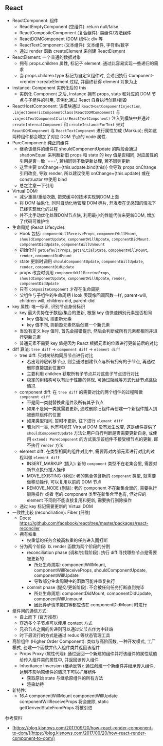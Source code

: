 <!-- title: 前端开发 - 基础知识@React -->
<!-- author: <David Jones qowera@qq.com> -->
<!-- date: 2018-03-09 15:18:13 -->
<!-- category: 前端 -->
<!-- tag: 框架 -->

## React

- ReactComponent: 组件
  - ReactEmptyComponent (空组件): return null/false
  - ReactCompositeComponent (复合组件): 类组件/方法组件
  - ReactDOMComponent (DOM 组件): div 等
  - ReactTextComponent (文本组件): 文本组件, 字符串/数字
  - 通过 render 函数 createElement 来创建 ReactElement
- ReactElement: 一个普通的数据对象
  - 拥有 props.children 属性, 标记子 element, 通过此容易实现一些递归的需求
  - 当 props.children.type 标记为自定义组件时, 会递归执行 Component->render->createElement 过程, 并最终获得 element 对象为止
- Instance: Component 实例化后的 this
  - 实例化 Component 之后, Instance 拥有 props, stats 和对应的 DOM 节点与子组件的引用, 实例化通过 React 自身执行创建/销毁
- ReactHostComponent: 该模块通过 `ReactHostComponentInjection`, `.injectGenericComponentClass(ReactDOMComponent)` 与 `.injectTextComponentClass(ReactTextComponent)` 注入到模块中并通过 `createInternalComponent` 和 `createInstanceForText` 来对 `ReactDOMComponent` 与 `ReactTextComponent` 进行属性加成 (Markup); 例如这两种组件都会增加了对应 DOM 节点的 node 属性.
- PureComponent: 纯正的组件
  - 继承该组件的组件在 shouldComponentUpdate 的阶段会通过 shadowEqual 来判断新旧 props 和 state 的 key 值是否相同, 对应属性的引用是否一致 '===', 若相同则不做更新处理, 若不同则更新
  - 这里主要 onChange={this.udpate.bind(this)} 会导致 props.onChange 引用改变, 导致 render, 所以建议使用 onChange={this.update} 或在 constructor 中使用 bind
  - 总之注意一下引用
- Virtual DOM:
  - 减少重排/重绘次数, 把双缓冲的技术实现到DOM上面
  - 将 DOM 抽象化, 同时自动化地管理 DOM 碎片, 开发者在无感知的情况下已经实现优化的过程
  - 并不比手动优化处理DOM节点快, 利用最小的性能代价来更新DOM, 增加了代码可维护性
- 生命周期 (React Lifecycle):
  - Hook 包括: `componenWillReceiveProps`, `componentWillMount`, `shouldComponentUpdate`, `componentWillUpdate`, `componentDidMount`. `componentDidUpdate`, `componentWillUnmount`
  - 初始化时 `getDefaultProps`, `getInitialState`, `componentWillMount`, `render`, `componentDidMount`
  - state 更新时调用 `shouldComponentUpdate`, `componentWillUpdate`, `render`, `componentDidUpdate`
  - props 改变时调用 `componentWillReceiveProps`, `shouldComponentUpdate`, `componentWillUpdate`, `render`, `componentDidUpdate`
  - 只有 `CompositeComponent` 才存在生命周期
  - 父组件与子组件的生命周期 Hook 表现像回调函数一样, parent-will, children-will, children-did, parent-did
- key 属性: 唯一标识, 识别节点身份标识
  - key 最大优势在于数组/集合的更新, 根据 key 值快速辨别元素是否相同
    - key 值相同, 则更新元素
    - key 值不同, 则销毁元素然后创建一个新元素
  - 当没有定义 key 值时, 首先会报错提示, 然后会判断成所有元素都相同并进行更新元素
  - 普通元素不需要 key 值是因为 React 根据元素的位置进行更新前后的对比
- diff 算法: `tree diff` -> `component diff` -> `element diff`
  - tree diff: 只对树结构同层节点进行对比
    - 若出现跨层转移节点, 则会通过创建节点与所有拥有的子节点, 再通过删除直接加到位置中
    - 主要利用 children 获取所有子节点并对这些子节点进行对比
    - 稳定的树结构可以有助于性能的体现, 可通过隐藏等方式代替节点跳级情况
  - component diff: 在 `tree diff` 的需要对比的两个组件的过程叫做 `component diff`
    - 不是同一类就替换此组件及所有其子节点
    - 如果不是同一类就需要更新, 通过删除旧组件再创建一个新组件插入到被删除组件的位置
    - 如果类型相同, 暂时不更新, 往下进行 `element diff`
    - 若为同一类, 也有可能其 Virtual DOM 没有发生改变, 这是组件提供了 `shouldComponentUpdate` 方法让用户自行判断是否需要更新自身, 或使用 `extends PureComponent` 的方式表示该组件不接受根节点的更新, 即不执行 `render` 方法
  - element diff: 在类型相同的组件对比中, 需要再对内部元素进行对比的过程叫做 `element diff`
    - INSERT_MARKUP (插入): 新的 `component` 类型不在老集合里, 需要对新节点执行插入操作
    - MOVE_EXISTING (移动): 老的集合包含新的 `component` 类型, 就需要做移动操作, 可以复用以前的 DOM 节点
    - REMOVE_NODE (删除): 老的 component 不在新集合里的, 需要执行删除操作 或者 老的 component 类型在新集合里也有, 但对应的 element 不同则不能直接复用和更新, 需要执行删除操作
  - 通过 key 标记需要更新的 Virtual DOM
- 一致性比较 (reconciliation): Fiber (纤维)
  - Docs: https://github.com/facebook/react/tree/master/packages/react-reconciler
  - 拥有权重
    - 权重低的任务会被高权重的任务进入而打断
  - 分为两个阶段: 以 render 函数为两个阶段的分割
    - reconciliation phase (调和/挂载阶段): 执行 diff 寻找哪些节点是需要被更新的
      - 所处生命周期: componentWillMount, componentWillReceiveProps, shouldComponentUpdate, componentWillUpdate
      - 导致部分生命周期中的函数可能并重复执行
    - commit phase (提交/更新阶段): 不会被任何任务打断直到完毕
      - 所处生命周期: componentDidMount, componentDidUpdate, componentWillUnmount
      - 因此异步请求接口等都应该在 componentDidMount 时进行
- 组件间的通信方式:
  - 自上而下 (官方推荐)
  - 穿透多个子节点可以使用 context 方式
  - 兄弟节点之间的传递则可以通过父节点作为中转站
  - 时下最流行的方式是通过 redux 等状态管理工具
- 高阶组件 (Higher Order Component): 类似与高阶函数, 一种开发模式, 工厂模式, 创建一个函数并传入组件类并返回该组件
  - Props Proxy (属性代理): 通过返回一个新建的组件并将该组件的属性赋值给传入组件类的属性中, 并返回该传入组件
  - Inheritance Inversion (继承反转): 通过创建一个新组件并继承传入组件, 达到不影响原组件的情况下可以扩展组件
    - 获取原始 state 与继承原组件的所有方法
    - 渲染劫持
- 新特性:
  - 16.4 componentWillMount componentWillUpdate componentWillReceiveProps 将会废除, static getDerivedStateFromProps 将被引进

参考资料
- [https://blog.kisnows.com/2017/09/20/how-react-render-component-to-dom/](https://blog.kisnows.com/2017/09/20/how-react-render-component-to-dom/)
